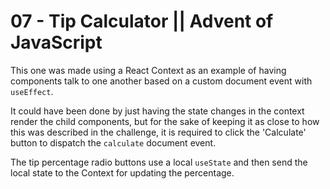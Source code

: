 # 07 - Tip Calculator || Advent of JavaScript

This one was made using a React Context as an example of having components talk to one another based on a custom document event with `useEffect`.

It could have been done by just having the state changes in the context render the child components, but for the sake of keeping it as close to how this was described in the challenge, it is required to click the 'Calculate' button to dispatch the `calculate` document event.

The tip percentage radio buttons use a local `useState` and then send the local state to the Context for updating the percentage.